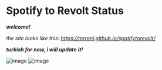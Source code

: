 # Spotify to Revolt Status
***welcome!***

*the site looks like this:* *https://mrroni.github.io/spotifytorevolt/*

***turkish for now, i will update it!***

![image](https://github.com/user-attachments/assets/f15d8297-6428-40db-afaa-66e28dd54ada)
![image](https://github.com/user-attachments/assets/d1873dbf-9791-4593-ac7c-cfd4386c253b)
